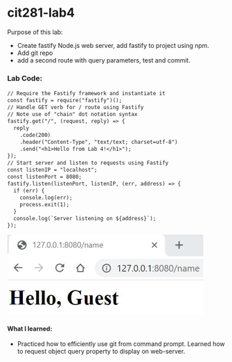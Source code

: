 # cit281-lab4
Purpose of this lab:
- Create fastify Node.js web server, add fastify to project using npm. 
- Add git repo 
- add a second route with query parameters, test and commit. 

### Lab Code:
```
// Require the Fastify framework and instantiate it
const fastify = require("fastify")();
// Handle GET verb for / route using Fastify
// Note use of "chain" dot notation syntax
fastify.get("/", (request, reply) => {
  reply
    .code(200)
    .header("Content-Type", "text/text; charset=utf-8")
    .send("<h1>Hello from Lab 4!</h1>");
});
// Start server and listen to requests using Fastify
const listenIP = "localhost";
const listenPort = 8080;
fastify.listen(listenPort, listenIP, (err, address) => {
  if (err) {
    console.log(err);
    process.exit(1);
  }
  console.log(`Server listening on ${address}`);
});
```
![Image](https://github.com/Ruichen11/cit281-lab4/blob/b5e9a2c20c625462e8810b11612b4425ccc7b9ad/Lab%204.JPG)

#### What I learned:
- Practiced how to efficiently use git from command prompt. Learned how to request object query property to display on web-server.
